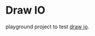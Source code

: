 # Draw IO

playground project to test [draw io](https://app.diagrams.net/#HUglyWillDuckling%2Fdraw.io%2Fmain%2FStart.drawio).

